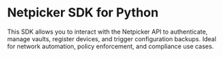 # Netpicker SDK for Python

This SDK allows you to interact with the Netpicker API to authenticate, manage vaults, register devices, and trigger configuration backups. Ideal for network automation, policy enforcement, and compliance use cases.
